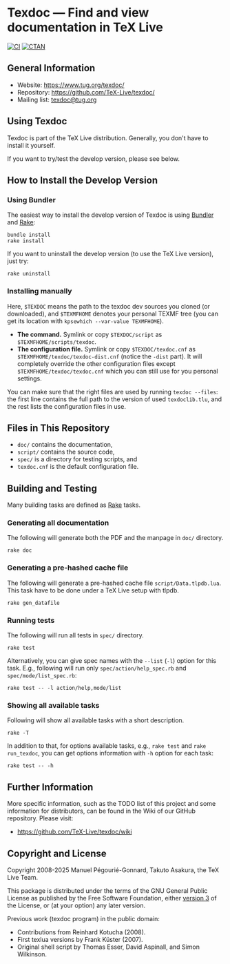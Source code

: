 # Texdoc ― Find and view documentation in TeX Live

[![CI](https://github.com/TeX-Live/texdoc/actions/workflows/ci.yml/badge.svg)](https://github.com/TeX-Live/texdoc/actions/workflows/ci.yml)
[![CTAN](https://img.shields.io/ctan/v/texdoc?color=FC02FF&label=CTAN&style=flat)](https://www.ctan.org/pkg/texdoc)

## General Information

* Website: <https://www.tug.org/texdoc/>
* Repository: <https://github.com/TeX-Live/texdoc/>
* Mailing list: <texdoc@tug.org>

## Using Texdoc

Texdoc is part of the TeX Live distribution. Generally, you don't have to install it yourself.

If you want to try/test the develop version, please see below.

## How to Install the Develop Version

### Using Bundler

The easiest way to install the develop version of Texdoc is using [Bundler](https://bundler.io/) and [Rake](https://github.com/ruby/rake):

```shell
bundle install
rake install
```

If you want to uninstall the develop version (to use the TeX Live version), just try:

```shell
rake uninstall
```

### Installing manually

Here, `$TEXDOC` means the path to the texdoc dev sources you cloned (or downloaded), and `$TEXMFHOME` denotes your personal TEXMF tree (you can get its location with `kpsewhich --var-value TEXMFHOME`).

* **The command.** Symlink or copy `$TEXDOC/script` as `$TEXMFHOME/scripts/texdoc`.
* **The configuration file.** Symlink or copy `$TEXDOC/texdoc.cnf` as `$TEXMFHOME/texdoc/texdoc-dist.cnf` (notice the `-dist` part). It will completely override the other configuration files except `$TEXMFHOME/texdoc/texdoc.cnf` which you can still use for you personal settings.

You can make sure that the right files are used by running `texdoc --files`: the first line contains the full path to the version of used `texdoclib.tlu`, and the rest lists the configuration files in use.

## Files in This Repository

- `doc/` contains the documentation,
- `script/` contains the source code,
- `spec/` is a directory for testing scripts, and
- `texdoc.cnf` is the default configuration file.

## Building and Testing

Many building tasks are defined as [Rake](https://github.com/ruby/rake) tasks.

### Generating all documentation

The following will generate both the PDF and the manpage in `doc/` directory.

```shell
rake doc
```

### Generating a pre-hashed cache file

The following will generate a pre-hashed cache file `script/Data.tlpdb.lua`. This task have to be done under a TeX Live setup with tlpdb.

```shell
rake gen_datafile
```

### Running tests

The following will run all tests in `spec/` directory.

```shell
rake test
```

Alternatively, you can give spec names with the `--list` (`-l`) option for this task. E.g., following will run only `spec/action/help_spec.rb` and `spec/mode/list_spec.rb`:

```shell
rake test -- -l action/help,mode/list
```

### Showing all available tasks

Following will show all available tasks with a short description.

```shell
rake -T
```

In addition to that, for options available tasks, e.g., `rake test` and `rake run_texdoc`, you can get options information with `-h` option for each task:

```shell
rake test -- -h
```

## Further Information

More specific information, such as the TODO list of this project and some information for distributors, can be found in the Wiki of our GitHub repository. Please visit:

* <https://github.com/TeX-Live/texdoc/wiki>

## Copyright and License

Copyright 2008-2025 Manuel Pégourié-Gonnard, Takuto Asakura, the TeX Live Team.

This package is distributed under the terms of the GNU General Public License as published by the Free Software Foundation, either [version 3](./COPYING) of the License, or (at your option) any later version.

Previous work (texdoc program) in the public domain:

* Contributions from Reinhard Kotucha (2008).
* First texlua versions by Frank Küster (2007).
* Original shell script by Thomas Esser, David Aspinall, and Simon Wilkinson.
